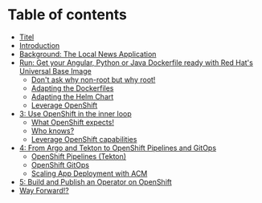 # Table of contents

* [Titel](README.md)
* [Introduction](<README (1).md>)
* [Background: The Local News Application](<README (1) (1).md>)
* [Run: Get your Angular, Python or Java Dockerfile ready with Red Hat's Universal Base Image](run-get-your-angular-python-or-java-dockerfile-ready-with-red-hats-universal-base-image/README.md)
  * [Don't ask why non-root but why root!](run-get-your-angular-python-or-java-dockerfile-ready-with-red-hats-universal-base-image/dont-ask-why-non-root-but-why-root.md)
  * [Adapting the Dockerfiles](run-get-your-angular-python-or-java-dockerfile-ready-with-red-hats-universal-base-image/adapting-the-dockerfiles.md)
  * [Adapting the Helm Chart](run-get-your-angular-python-or-java-dockerfile-ready-with-red-hats-universal-base-image/adapting-the-helm-chart.md)
  * [Leverage OpenShift](run-get-your-angular-python-or-java-dockerfile-ready-with-red-hats-universal-base-image/leverage-openshift.md)
* [3: Use OpenShift in the inner loop](3-use-openshift-in-the-inner-loop/README.md)
  * [What OpenShift expects!](3-use-openshift-in-the-inner-loop/what-openshift-expects.md)
  * [Who knows?](3-use-openshift-in-the-inner-loop/who-knows.md)
  * [Leverage OpenShift capabilities](3-use-openshift-in-the-inner-loop/leverage-openshift-capabilities.md)
* [4: From Argo and Tekton to OpenShift Pipelines and GitOps](4-from-argo-and-tekton-to-openshift-pipelines-and-gitops.md)
  * [OpenShift Pipelines (Tekton)](4-from-argo-and-tekton-to-openshift-pipelines-and-gitops/openshift-pipelines-tekton.md)
  * [OpenShift GitOps](4-from-argo-and-tekton-to-openshift-pipelines-and-gitops/page-1.md)
  * [Scaling App Deployment with ACM](4-from-argo-and-tekton-to-openshift-pipelines-and-gitops/scaling-app-deployment-with-acm.md)
* [5: Build and Publish an Operator on OpenShift](5-build-and-publish-an-operator-on-openshift.md)
* [Way Forward!?](way-forward.md)
